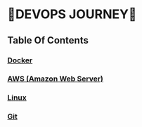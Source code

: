 # 🚀DEVOPS JOURNEY🚀

## Table Of Contents

### <a target="_blank" href="./docker">Docker</a>
### <a target="_blank" href="./aws">AWS (Amazon Web Server)</a>
### <a target="_blank" href="./linux">Linux</a>
### <a target="_blank" href="./git">Git</a>